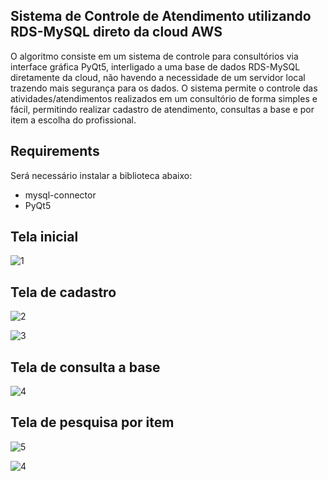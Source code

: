## Sistema de Controle de Atendimento utilizando RDS-MySQL direto da cloud AWS
O algoritmo consiste em um sistema de controle para consultórios via interface gráfica PyQt5, interligado a uma base de dados RDS-MySQL diretamente da cloud, não havendo a necessidade de um servidor local trazendo mais segurança para os dados. O sistema permite o controle das atividades/atendimentos realizados em um consultório de forma simples e fácil, permitindo realizar cadastro de atendimento, consultas a base e por item a escolha do profissional.

## Requirements
Será necessário instalar a biblioteca abaixo:

- mysql-connector
- PyQt5

## Tela inicial

![1](https://user-images.githubusercontent.com/40063504/102730553-dc09c700-4313-11eb-8f77-c8bff9356711.PNG)

## Tela de cadastro
![2](https://user-images.githubusercontent.com/40063504/102730555-df04b780-4313-11eb-9820-b56c3fc1fee8.PNG)

![3](https://user-images.githubusercontent.com/40063504/102730559-e1671180-4313-11eb-8f32-8503ac5f7cab.PNG)

## Tela de consulta a base
![4](https://user-images.githubusercontent.com/40063504/102730563-e3c96b80-4313-11eb-9c37-cf54331cf0db.PNG)

## Tela de pesquisa por item
![5](https://user-images.githubusercontent.com/40063504/102730587-edeb6a00-4313-11eb-9b48-e8442ebd5798.PNG)

![4](https://user-images.githubusercontent.com/40063504/102730593-f17ef100-4313-11eb-8691-144634cae76d.PNG)
